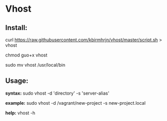 Vhost
========
Install:
-----------

curl https://raw.githubusercontent.com/kbirmhrjn/vhost/master/script.sh > vhost

chmod guo+x vhost

sudo mv vhost /usr/local/bin

Usage:
-----------

**syntax:**
sudo vhost -d 'directory' -s 'server-alias'

**example:**
sudo vhost -d /vagrant/new-project  -s new-project.local

**help:**
vhost -h
